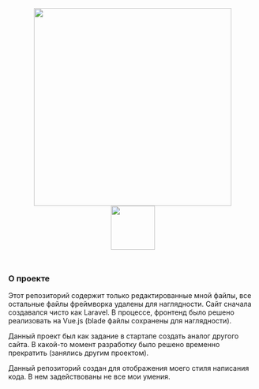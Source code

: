 <p align="center" style="font-size: xxx-large"><img src="https://raw.githubusercontent.com/laravel/art/master/logo-lockup/5%20SVG/2%20CMYK/1%20Full%20Color/laravel-logolockup-cmyk-red.svg" width="400"> <br /> <span style="vertical-align: 45%"><img src="https://upload.wikimedia.org/wikipedia/commons/9/95/Vue.js_Logo_2.svg" width="89"></span></p>

### О проекте

Этот репозиторий содержит только редактированные мной файлы, все остальные файлы фреймворка удалены для наглядности.
Сайт сначала создавался чисто как Laravel. В процессе, фронтенд было решено реализовать на Vue.js (blade файлы сохранены для наглядности).

Данный проект был как задание в стартапе создать аналог другого сайта. В какой-то момент разработку было решено временно прекратить (занялись другим проектом).

Данный репозиторий создан для отображения моего стиля написания кода. В нем задействованы не все мои умения.

